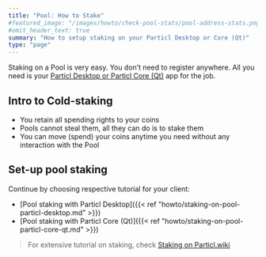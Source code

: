 ```yaml
---
title: "Pool: How to Stake"
#featured_image: "/images/howto/check-pool-stats/pool-address-stats.png"
#omit_header_text: true
summary: "How to setup staking on your Particl Desktop or Core (Qt)"
type: "page"
---
```


Staking on a Pool is very easy. You don’t need to register anywhere. All you need is your [Particl Desktop or Particl Core (Qt)](https://particl.io/downloads) app for the job.


## Intro to Cold-staking

- You retain all spending rights to your coins
- Pools cannot steal them, all they can do is to stake them
- You can move (spend) your coins anytime you need without any interaction with the Pool

## Set-up pool staking

Continue by choosing respective tutorial for your client:

- [Pool staking with Particl Desktop]({{< ref "howto/staking-on-pool-particl-desktop.md" >}})
- [Pool staking with Particl Core (Qt)]({{< ref "howto/staking-on-pool-particl-core-qt.md" >}})

> For extensive tutorial on staking, check [Staking on Particl.wiki](https://particl.wiki/tutorial/staking/cold-staking)